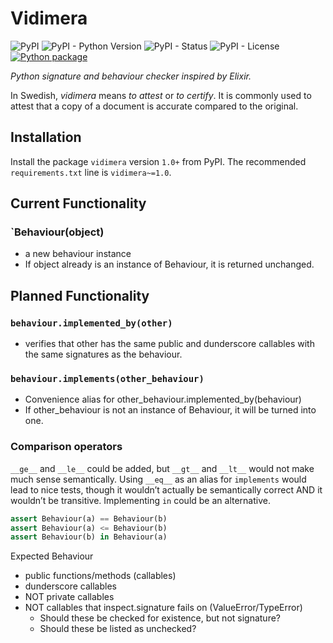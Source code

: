# Vidimera

![PyPI](https://img.shields.io/pypi/v/vidimera)
![PyPI - Python Version](https://img.shields.io/pypi/pyversions/vidimera)
![PyPI - Status](https://img.shields.io/pypi/status/vidimera)
![PyPI - License](https://img.shields.io/pypi/l/vidimera)
[![Python package](https://github.com/DevL/vidimera/actions/workflows/python-package.yml/badge.svg)](https://github.com/DevL/vidimera/actions/workflows/python-package.yml)

_Python signature and behaviour checker inspired by Elixir._

In Swedish, _vidimera_ means _to attest_ or _to certify_. It is commonly used to attest that a copy of a document is accurate compared to the original.

## Installation

Install the package `vidimera` version `1.0+` from PyPI.
The recommended `requirements.txt` line is `vidimera~=1.0`.

## Current Functionality

### `Behaviour(object)
- a new behaviour instance
- If object already is an instance of Behaviour, it is returned unchanged.

## Planned Functionality

### `behaviour.implemented_by(other)`
- verifies that other has the same public and dunderscore callables with the same signatures as the behaviour.

### `behaviour.implements(other_behaviour)`
- Convenience alias for other_behaviour.implemented_by(behaviour)
- If other_behaviour is not an instance of Behaviour, it will be turned into one. 


### Comparison operators
`__ge__` and `__le__` could be added, but `__gt__` and `__lt__` would not make much sense semantically. Using `__eq__` as an alias for `implements` would lead to nice tests, though it wouldn’t actually be semantically correct AND it wouldn’t be transitive. Implementing `in` could be an alternative.

```python
assert Behaviour(a) == Behaviour(b)
assert Behaviour(a) <= Behaviour(b)
assert Behaviour(b) in Behaviour(a)
```

Expected Behaviour
- public functions/methods (callables)
- dunderscore callables
- NOT private callables
- NOT callables that inspect.signature fails on (ValueError/TypeError)
    - Should these be checked for existence, but not signature?
    - Should these be listed as unchecked?

